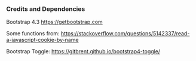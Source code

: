 ### Credits and Dependencies
Bootstrap 4.3 https://getbootstrap.com

Some functions from:
https://stackoverflow.com/questions/5142337/read-a-javascript-cookie-by-name

Bootstrap Toggle: 
https://gitbrent.github.io/bootstrap4-toggle/
